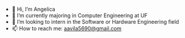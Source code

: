 - 👋 Hi, I’m Angelica
- 🌱 I’m currently majoring in Computer Engineering at UF
- 💞️ I’m looking to intern in the Software or Hardware Engineering field
- 📫 How to reach me: aavila5690@gmail.com

<!---
aavila5690/aavila5690 is a ✨ special ✨ repository because its `README.md` (this file) appears on your GitHub profile.
You can click the Preview link to take a look at your changes.
--->
